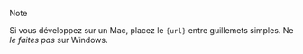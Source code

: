 > [!NOTE]
> Si vous développez sur un Mac, placez le `{url}` entre guillemets simples. Ne *le faites pas* sur Windows.
